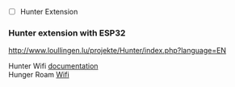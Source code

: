 - [ ] Hunter Extension


### Hunter extension with ESP32
http://www.loullingen.lu/projekte/Hunter/index.php?language=EN

Hunter Wifi [documentation](https://ecodina.github.io/hunter-wifi/#!index.md)  
Hunger Roam [Wifi](https://github.com/ecodina/hunter-wifi)  
